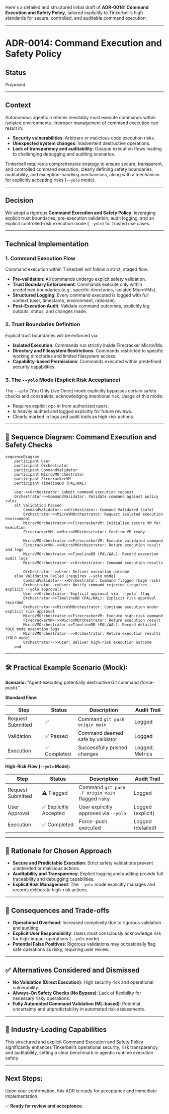 Here's a detailed and structured initial draft of **ADR-0014: Command Execution and Safety Policy**, tailored explicitly to Tinkerbell’s high standards for secure, controlled, and auditable command execution:

---

# ADR-0014: Command Execution and Safety Policy

## Status

Proposed

---

## Context

Autonomous agentic runtimes inevitably must execute commands within isolated environments. Improper management of command execution can result in:

* **Security vulnerabilities**: Arbitrary or malicious code execution risks.
* **Unexpected system changes**: Inadvertent destructive operations.
* **Lack of transparency and auditability**: Opaque execution flows leading to challenging debugging and auditing scenarios.

Tinkerbell requires a comprehensive strategy to ensure secure, transparent, and controlled command execution, clearly defining safety boundaries, auditability, and exception-handling mechanisms, along with a mechanism for explicitly accepting risks (`--yolo` mode).

---

## Decision

We adopt a rigorous **Command Execution and Safety Policy**, leveraging explicit trust boundaries, pre-execution validation, audit logging, and an explicit controlled-risk execution mode (`--yolo`) for trusted use cases.

---

## Technical Implementation

### 1. Command Execution Flow

Command execution within Tinkerbell will follow a strict, staged flow:

* **Pre-validation**: All commands undergo explicit safety validation.
* **Trust Boundary Enforcement**: Commands execute only within predefined boundaries (e.g., specific directories, isolated MicroVMs).
* **Structured Logging**: Every command executed is logged with full context (user, timestamp, environment, rationale).
* **Post-Execution Audit**: Validate command outcomes, explicitly log outputs, status, and changes made.

### 2. Trust Boundaries Definition

Explicit trust boundaries will be enforced via:

* **Isolated Execution**: Commands run strictly inside Firecracker MicroVMs.
* **Directory and Filesystem Restrictions**: Commands restricted to specific working directories and limited filesystem access.
* **Capability-based Permissions**: Commands executed within predefined security capabilities.

### 3. The `--yolo` Mode (Explicit Risk Acceptance)

The `--yolo` (You Only Live Once) mode explicitly bypasses certain safety checks and constraints, acknowledging intentional risk. Usage of this mode:

* Requires explicit opt-in from authorized users.
* Is heavily audited and logged explicitly for future reviews.
* Clearly marked in logs and audit trails as high-risk actions.

---

## 🔄 Sequence Diagram: Command Execution and Safety Checks

```mermaid
sequenceDiagram
    participant User
    participant Orchestrator
    participant CommandValidator
    participant MicroVMOrchestrator
    participant FirecrackerVM
    participant TimelineDB (PAL/WAL)

    User->>Orchestrator: Submit command execution request
    Orchestrator->>CommandValidator: Validate command against policy rules
    alt Validation Passed
        CommandValidator-->>Orchestrator: Command Validated (safe)
        Orchestrator->>MicroVMOrchestrator: Request isolated execution environment
        MicroVMOrchestrator->>FirecrackerVM: Initialize secure VM for execution
        FirecrackerVM-->>MicroVMOrchestrator: Confirm VM ready

        MicroVMOrchestrator->>FirecrackerVM: Execute validated command
        FirecrackerVM-->>MicroVMOrchestrator: Return execution result and logs
        MicroVMOrchestrator->>TimelineDB (PAL/WAL): Record execution audit logs
        MicroVMOrchestrator-->>Orchestrator: Command execution results

        Orchestrator-->>User: Deliver execution outcome
    else Validation Failed (requires --yolo mode)
        CommandValidator-->>Orchestrator: Command flagged (high risk)
        Orchestrator-->>User: Notify command rejected (requires explicit --yolo approval)
        User->>Orchestrator: Explicit approval via `--yolo` flag
        Orchestrator->>TimelineDB (PAL/WAL): Explicit risk approval recorded
        Orchestrator->>MicroVMOrchestrator: Continue execution under explicit risk approval
        MicroVMOrchestrator->>FirecrackerVM: Execute high-risk command
        FirecrackerVM-->>MicroVMOrchestrator: Return execution result
        MicroVMOrchestrator->>TimelineDB (PAL/WAL): Record detailed YOLO mode execution logs
        MicroVMOrchestrator-->>Orchestrator: Return execution results (YOLO mode)
        Orchestrator-->>User: Deliver high-risk execution outcome
    end
```

---

## 🛠️ Practical Example Scenario (Mock):

**Scenario:** "Agent executing potentially destructive Git command (force-push)."

**Standard Flow:**

| Step              | Status      | Description                      | Audit Trail     |
| ----------------- | ----------- | -------------------------------- | --------------- |
| Request Submitted | ✅           | Command `git push origin main`   | Logged          |
| Validation        | ✅ Passed    | Command deemed safe by validator | Logged          |
| Execution         | ✅ Completed | Successfully pushed changes      | Logged, Metrics |

**High-Risk Flow (`--yolo` Mode):**

| Step              | Status                | Description                                     | Audit Trail       |
| ----------------- | --------------------- | ----------------------------------------------- | ----------------- |
| Request Submitted | ⚠️ Flagged            | Command `git push -f origin main` flagged risky | Logged            |
| User Approval     | ✅ Explicitly Accepted | User explicitly approves via `--yolo`           | Logged (explicit) |
| Execution         | ✅ Completed           | Force-push executed                             | Logged (detailed) |

---

## 🎯 Rationale for Chosen Approach

* **Secure and Predictable Execution**: Strict safety validations prevent unintended or malicious actions.
* **Auditability and Transparency**: Explicit logging and auditing provide full traceability and debugging capabilities.
* **Explicit Risk Management**: The `--yolo` mode explicitly manages and records deliberate high-risk actions.

---

## 🚨 Consequences and Trade-offs

* **Operational Overhead**: Increased complexity due to rigorous validation and auditing.
* **Explicit User Responsibility**: Users must consciously acknowledge risk for high-impact operations (`--yolo` mode).
* **Potential False Positives**: Rigorous validations may occasionally flag safe operations as risky, requiring user review.

---

## ✅ Alternatives Considered and Dismissed

* **No Validation (Direct Execution)**: High security risk and operational vulnerability.
* **Always-On Safety Checks (No Bypass)**: Lack of flexibility for necessary risky operations.
* **Fully Automated Command Validation (ML-based)**: Potential uncertainty and unpredictability in automated risk assessments.

---

## 🚀 Industry-Leading Capabilities

This structured and explicit Command Execution and Safety Policy significantly enhances Tinkerbell’s operational security, risk transparency, and auditability, setting a clear benchmark in agentic runtime execution safety.

---

## Next Steps:

Upon your confirmation, this ADR is ready for acceptance and immediate implementation.

✅ **Ready for review and acceptance.**
